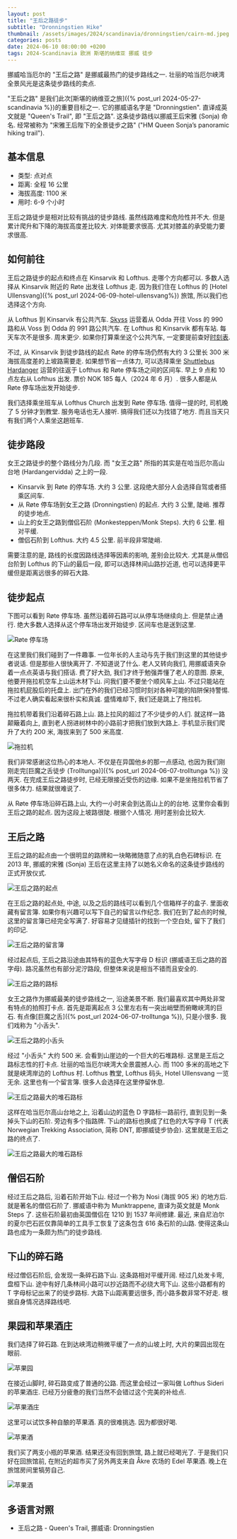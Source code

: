 ```yaml
---
layout: post
title: "王后之路徒步"
subtitle: "Dronningstien Hike"
thumbnail: /assets/images/2024/scandinavia/dronningstien/cairn-md.jpeg
categories: posts
date: 2024-06-10 08:00:00 +0200
tags: 2024-Scandinavia 欧洲 斯堪的纳维亚 挪威 徒步
---
```


挪威哈当厄尔的 "王后之路" 是挪威最热门的徒步路线之一. 壮丽的哈当厄尔峡湾全景风光是这条徒步路线的卖点. 

"王后之路" 是我们此次[斯堪的纳维亚之旅]({% post_url 2024-05-27-scandinavia %})的重要目标之一. 它的挪威语名字是 "Dronningstien". 直译成英文就是 "Queen's Trail", 即 "王后之路". 这条徒步路线以挪威王后宋雅 (Sonja) 命名. 经常被称为 "宋雅王后陛下的全景徒步之路" ("HM Queen Sonja’s panoramic hiking trail"). 

## 基本信息

* 类型: 点对点
* 距离: 全程 16 公里
* 海拔高度: 1100 米
* 用时: 6-9 个小时

王后之路徒步是相对比较有挑战的徒步路线. 虽然线路难度和危险性并不大. 但是累计爬升和下降的海拔高度差比较大. 对体能要求很高. 尤其对膝盖的承受能力要求很高.

## 如何前往

王后之路徒步的起点和终点在 Kinsarvik 和 Lofthus. 走哪个方向都可以. 多数人选择从 Kinsarvik 附近的 Røte 出发往 Lofthus 走. 因为我们住在 Lofthus 的 [Hotel Ullensvang]({% post_url 2024-06-09-hotel-ullensvang%}) 旅馆, 所以我们也选择这个方向.

从 Lofthus 到 Kinsarvik 有公共汽车. [Skyss](https://www.skyss.no/en/) 运营着从 Odda 开往 Voss 的 990 路和从 Voss 到 Odda 的 991 路公共汽车. 在 Lofthus 和 Kinsarvik 都有车站. 每天车次不是很多. 周末更少. 如果你打算乘坐这个公共汽车, 一定要提前查好[时刻表](https://www.skyss.no/globalassets/reise/rutetabellar/buss/haustruter/hardanger-og-voss/990.pdf).

不过, 从 Kinsarvik 到徒步路线的起点 Røte 的停车场仍然有大约 3 公里长 300 米海拔高度差的上坡路需要走. 如果想节省一点体力, 可以选择乘坐 [Shuttlebus Hardanger](https://www.shuttlebushardanger.no/) 运营的往返于 Lofthus 和 Røte 停车场之间的区间车. 早上 9 点和 10 点左右从 Lofthus 出发. 票价 NOK 185 每人（2024 年 6 月）. 很多人都是从 Røte 停车场出发开始徒步.

我们选择乘坐班车从 Lofthus Church 出发到 Røte 停车场. 值得一提的时, 司机晚了 5 分钟才到教堂. 服务电话也无人接听. 搞得我们还以为找错了地方. 而且当天只有我们两个人乘坐这趟班车.

## 徒步路段

女王之路徒步的整个路线分为几段. 而 "女王之路" 所指的其实是在哈当厄尔高山台地 (Hardangervidda) 之上的一段.

* Kinsarvik 到 Røte 的停车场. 大约 3 公里. 这段绝大部分人会选择自驾或者搭乘区间车.
* 从 Røte 停车场到女王之路 (Dronningstien) 的起点. 大约 3 公里, 陡峭. 推荐的徒步地点.
* 山上的女王之路到僧侣石阶 (Monkesteppen/Monk Steps). 大约 6 公里. 相对平缓.
* 僧侣石阶到 Lofthus. 大约 4.5 公里. 前半段非常陡峭.

需要注意的是, 路线的长度因路线选择等因素的影响, 差别会比较大. 尤其是从僧侣台阶到 Lofthus 的下山的最后一段, 即可以选择林间山路抄近道, 也可以选择更平缓但是距离远很多的碎石大路. 

## 徒步起点

下图可以看到 Røte 停车场. 虽然沿着碎石路可以从停车场继续向上. 但是禁止通行. 绝大多数人选择从这个停车场出发开始徒步. 区间车也是送到这里.

![Røte 停车场](/assets/images/2024/scandinavia/dronningstien/røte-parking.jpeg)

在这里我们我们碰到了一件趣事. 一位年长的人主动与先于我们到这里的其他徒步者说话. 但是那些人很快离开了. 不知道说了什么. 老人又转向我们, 用挪威语夹杂着一点点英语与我们搭话. 费了好大劲, 我们才终于勉强弄懂了老人的意图. 原来, 他要开拖拉机空车上山运木材下山. 问我们要不要坐个顺风车上山. 不过只能站在拖拉机屁股后的托盘上. 出门在外的我们已经习惯时刻对各种可能的陷阱保持警惕. 不过老人确实看起来很朴实和真诚. 盛情难却下, 我们还是跳上了拖拉机. 

拖拉机带着我们沿着碎石路上山. 路上拉风的超过了不少徒步的人们. 就这样一路颠簸着向上, 直到老人拐进树林中的小路前才把我们放到大路上. 手机显示我们爬升了大约 200 米, 海拔来到了 500 米高度. 

![拖拉机](/assets/images/2024/scandinavia/dronningstien/tractor.jpeg)

我们非常感谢这位热心的本地人. 不仅是在异国他乡的那一点感动, 也因为我们刚刚走完[巨魔之舌徒步 (Trolltunga)]({% post_url 2024-06-07-trolltunga %}) 没两天. 在完成王后之路徒步时, 已经无限接近受伤的边缘. 如果不是坐拖拉机节省了很多体力. 结果就很难说了.

从 Røte 停车场沿碎石路上山, 大约一小时来会到达高山上的的台地. 这里你会看到王后之路的起点. 因为这段上坡路很陡. 根据个人情况. 用时差别会比较大.

## 王后之路

王后之路的起点由一个很明显的路牌和一块略微随意了点的乳白色石碑标识. 在 2013 年, 挪威的宋雅 (Sonja) 王后在这里主持了以她名义命名的这条徒步路线的正式开放仪式.

![王后之路的起点](/assets/images/2024/scandinavia/dronningstien/trail-start.jpeg)

在王后之路的起点处, 中途, 以及之后的路线可以看到几个信箱样子的盒子. 里面收藏有留言簿. 如果你有兴趣可以写下自己的留言以作纪念. 我们在到了起点的时候, 这里的留言簿已经完全写满了. 好容易才见缝插针的找到一个空白处, 留下了我们的印记.

![王后之路的留言簿](/assets/images/2024/scandinavia/dronningstien/guestbook.jpeg)

经过起点后, 王后之路沿途由其特有的蓝色大写字母 D 标识 (挪威语王后之路的首字母). 路况虽然也有部分泥泞路段, 但整体来说是相当不错而且安全的.

![王后之路的路标](/assets/images/2024/scandinavia/dronningstien/trail-marker.jpeg)

女王之路作为挪威最美的徒步路线之一, 沿途美景不断. 我们最喜欢其中两处非常有特点的拍照打卡点. 首先是距离起点 3 公里左右有一突出峭壁而俯瞰峡湾的巨石. 有点像[巨魔之舌]({% post_url 2024-06-07-trolltunga %}), 只是小很多. 我们戏称为 "小舌头". 

![王后之路的小舌头](/assets/images/2024/scandinavia/dronningstien/rock-formation.jpeg)

经过 "小舌头" 大约 500 米. 会看到山崖边的一个巨大的石堆路标. 这里是王后之路标志性的打卡点. 壮丽的哈当厄尔峡湾大全景震撼人心. 而 1100 多米的高地之下就是峡湾岸边的 Lofthus 村. Lofthus 教堂, Lofthus 码头, Hotel Ullensvang 一览无余. 这里也有一个留言簿. 很多人会选择在这里停留休息.

![王后之路最大的堆石路标](/assets/images/2024/scandinavia/dronningstien/cairn.jpeg)

这样在哈当厄尔高山台地之上, 沿着山边的蓝色 D 字路标一路前行, 直到见到一条掉头下山的石阶. 旁边有多个指路牌. 下山的路标也换成了红色的大写字母 T (代表 Norwegian Trekking Association, 简称 DNT, 即挪威徒步协会). 这里就是王后之路的终点了.

![王后之路最大的堆石路标](/assets/images/2024/scandinavia/dronningstien/trail-end.jpeg)

## 僧侣石阶

经过王后之路后, 沿着石阶开始下山. 经过一个称为 Nosi (海拔 905 米) 的地方后. 就是著名的僧侣石阶了. 挪威语中称为 Munktrappene, 直译为英文就是 Monk Steps 了. 这些石阶最初由英国僧侣在 1210 到 1537 年间修建. 最近, 来自尼泊尔的夏尔巴石匠仅靠简单的工具手工恢复了这条包含 616 条石阶的山路. 使得这条山路也成为一条颇为热门的徒步路线.

## 下山的碎石路

经过僧侣石阶后, 会发现一条碎石路下山. 这条路相对平缓开阔. 经过几处发卡弯, 盘桓下山. 途中有好几条林间小路可以抄近路而不必绕大弯下山. 这些小路都有的 T 字母标记出来了的徒步路标. 大路下山距离要远很多, 而小路多数非常不好走. 根据自身情况选择路线吧.

## 果园和苹果酒庄

我们选择了碎石路. 在到达峡湾边稍微平缓了一点的山坡上时, 大片的果园出现在眼前. 

![苹果园](/assets/images/2024/scandinavia/dronningstien/apples.jpeg)

在接近山脚时, 碎石路变成了普通的公路. 而这里会经过一家叫做 Lofthus Sideri 的苹果酒庄. 已经万分疲惫的我们当然不会错过这个完美的补给点. 

![苹果酒庄](/assets/images/2024/scandinavia/dronningstien/lofthus-sideri.jpeg)

这里可以试饮多种自酿的苹果酒. 真的很难挑选. 因为都很好喝.

![苹果酒](/assets/images/2024/scandinavia/dronningstien/ciders.jpeg)

我们买了两支小瓶的苹果酒. 结果还没有回到旅馆, 路上就已经喝光了. 于是我们只好在回旅馆前, 在附近的超市买了另外两支来自 Åkre 农场的 Edel 苹果酒. 晚上在旅馆房间里犒劳自己.

![苹果酒](/assets/images/2024/scandinavia/dronningstien/edel.jpeg)

## 多语言对照

* 王后之路 - Queen's Trail, 挪威语: Dronningstien